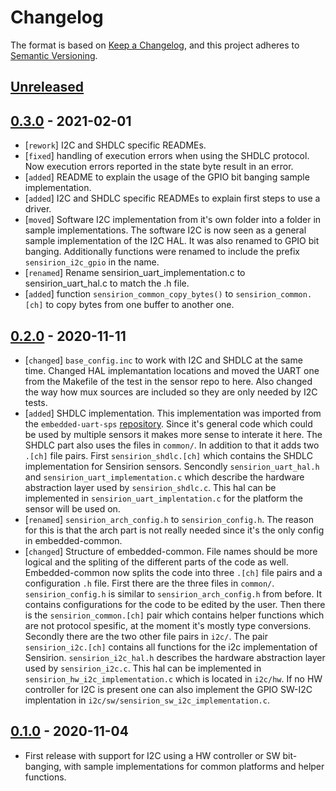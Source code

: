 # Changelog

The format is based on [Keep a Changelog](https://keepachangelog.com/en/1.0.0/),
and this project adheres to [Semantic Versioning](https://semver.org/spec/v2.0.0.html).

## [Unreleased]

## [0.3.0] - 2021-02-01

 * [`rework`]  I2C and SHDLC specific READMEs.
 * [`fixed`]   handling of execution errors when using the SHDLC protocol. Now
               execution errors reported in the state byte result in an error.
 * [`added`]   README to explain the usage of the GPIO bit banging sample
               implementation.
 * [`added`]   I2C and SHDLC specific READMEs to explain first steps to use a driver.
 * [`moved`]   Software I2C implementation from it's own folder into a folder
               in sample implementations. The software I2C is now seen as a
               general sample implementation of the I2C HAL. It was also renamed
               to GPIO bit banging. Additionally functions were renamed to include
               the prefix `sensirion_i2c_gpio` in the name.
 * [`renamed`] Rename sensirion_uart_implementation.c to sensirion_uart_hal.c
               to match the .h file.
 * [`added`]   function `sensirion_common_copy_bytes()` to `sensirion_common.[ch]`
               to copy bytes from one buffer to another one.

## [0.2.0] - 2020-11-11

 * [`changed`] `base_config.inc` to work with I2C and SHDLC at the same time.
               Changed HAL implemantation locations and moved the UART one from
               the Makefile of the test in the sensor repo to here. Also changed
               the way how mux sources are included so they are only needed by I2C
               tests.
 * [`added`]   SHDLC implementation. This implementation was imported from the
               `embedded-uart-sps` [repository][embedded-uart-common]. Since it's
               general code which could be used by multiple sensors it makes more
               sense to interate it here. The SHDLC part also uses the files in
               `common/`. In addition to that it adds two `.[ch]` file pairs.
               First `sensirion_shdlc.[ch]` which contains the SHDLC implementation
               for Sensirion sensors. Sencondly `sensirion_uart_hal.h` and
               `sensirion_uart_implementation.c` which describe the hardware
               abstraction layer used by `sensirion_shdlc.c`.
               This hal can be implemented in `sensirion_uart_implentation.c` for
               the platform the sensor will be used on.
 * [`renamed`] `sensirion_arch_config.h` to `sensirion_config.h`. The reason for
               this is that the arch part is not really needed since it's the only
               config in embedded-common.
 * [`changed`] Structure of embedded-common. File names should be more logical
               and the spliting of the different parts of the code as well.
               Embedded-common now splits the code into three `.[ch]` file pairs
               and a configuration `.h` file.
               First there are the three files in `common/`. `sensirion_config.h`
               is similar to `sensirion_arch_config.h` from before. It contains
               configurations for the code to be edited by the user.
               Then there is the `sensirion_common.[ch]` pair which contains helper
               functions which are not protocol spesific, at the moment it's mostly
               type conversions.
               Secondly there are the two other file pairs in `i2c/`. The pair
               `sensirion_i2c.[ch]` contains all functions for the i2c
               implementation of Sensirion. `sensirion_i2c_hal.h` describes the
               hardware abstraction layer used by `sensirion_i2c.c`. This hal can
               be implemented in `sensirion_hw_i2c_implementation.c` which is
               located in `i2c/hw`. If no HW controller for I2C is present one can
               also implement the GPIO SW-I2C implentation in
               `i2c/sw/sensirion_sw_i2c_implementation.c`.


## [0.1.0] - 2020-11-04

 * First release with support for I2C using a HW controller or SW bit-banging, 
   with sample implementations for common platforms and helper functions.

[Unreleased]: https://github.com/Sensirion/embedded-common/compare/0.3.0...master
[0.3.0]: https://github.com/Sensirion/embedded-common/compare/0.2.0...0.3.0
[0.2.0]: https://github.com/Sensirion/embedded-common/compare/0.1.0...0.2.0
[0.1.0]: https://github.com/Sensirion/embedded-common/releases/tag/0.1.0
[embedded-uart-common]: https://github.com/Sensirion/embedded-uart-sps/tree/f31d181/embedded-uart-common
